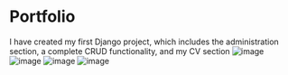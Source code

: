 # Portfolio

I have created my first Django project, which includes the administration section, a complete CRUD functionality, and my CV section
![image](https://github.com/Malekkk25/DjangoPortfolio/assets/98125803/1fd5cc68-b4ca-4124-b762-55cd1040ffed)
![image](https://github.com/Malekkk25/DjangoPortfolio/assets/98125803/c25e2513-daf4-42ae-bca1-bca9ff1ec158)
![image](https://github.com/Malekkk25/DjangoPortfolio/assets/98125803/91f681c0-bd15-4732-a3f4-e6767a1556a6)
![image](https://github.com/Malekkk25/DjangoPortfolio/assets/98125803/530636c0-1c93-4830-adcf-70422eb5c658)



